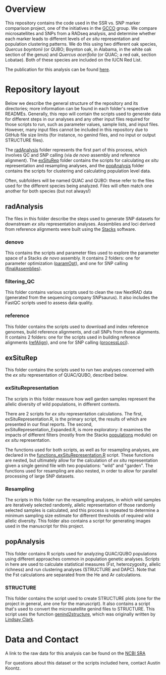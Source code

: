 # Overview
This repository contains the code used in the SSR vs. SNP marker comparison project,
one of the initiatives in the [GCCO](https://www.globalconservationconsortia.org/gcc/oak/) group. 
We compare microsatellites and SNPs from a RADseq analysis, and determine whether each marker leads to 
different levels of _ex situ_ representation and population clustering patterns.
We do this using two different oak species, _Quercus boyntonii_ (or QUBO; Boynton oak, in Alabama, in the white oak
section of the genus) and _Quercus acerifolia_ (or QUAC; a red oak, section Lobatae). Both of these species are included on the IUCN Red List.

The publication for this analysis can be found [here](https://onlinelibrary.wiley.com/doi/full/10.1111/eva.13650).

# Repository layout
Below we describe the general structure of the repository and its directories; more information can be found in each
folder's respective READMEs. Generally, this repo will contain the scripts used to generate data for different steps in our analyses
and any other input files required for those scripts to run, such as parameter values, sample lists, 
and input files. However, many input files cannot be included in this repository due to GitHub file size limits
(for instance, no genind files, and no input or output STRUCTURE files).

The [radAnalysis](https://github.com/HobanLab/Morton_SSRvSNP_Empirical/tree/main/radAnalysis) folder represents the first part of this process, which involves QC and SNP calling (via _de novo_
assembly and reference alignment). The [exSituRep](https://github.com/HobanLab/Morton_SSRvSNP_Empirical/tree/main/exSituRep) folder contains the scripts for calculating _ex situ_ representation and
resampling analyses, and the [popAnalysis](https://github.com/HobanLab/Morton_SSRvSNP_Empirical/tree/main/popAnalysis) folder contains the scripts for clustering and calculating population level data.

Often, subfolders will be named QUAC and QUBO: these refer to the files used for the different 
species being analyzed. Files will often match one another for both species (but not always!)

## radAnalysis
The files in this folder describe the steps used to generate SNP datasets for downstream _ex situ_
representation analyses. Assemblies and loci derived from reference alignments were built using the
[Stacks](https://catchenlab.life.illinois.edu/stacks/) software.

### denovo
This contains the scripts and parameter files used to explore the parameter space of a Stacks 
_de novo_ assembly. It contains 2 folders: one for parameter optimization ([paramOpt](https://github.com/HobanLab/Morton_SSRvSNP_Empirical/tree/main/radAnalyses/denovo/paramOpt)), 
and one for SNP calling ([finalAssemblies](https://github.com/HobanLab/Morton_SSRvSNP_Empirical/tree/main/radAnalyses/denovo/finalAssemblies)).

### filtering_QC
This folder contains various scripts used to clean the raw NextRAD data (generated from the
sequencing company SNPsaurus). It also includes the FastQC scripts used to assess data quality.

### reference
This folder contains the scripts used to download and index reference genomes, build reference alignments, and call SNPs from those alignments. 
It contains 2 folders: one for the scripts used in building reference alignments ([refAlign](https://github.com/HobanLab/Morton_SSRvSNP_Empirical/tree/main/radAnalyses/reference/refAlignment)), 
and one for SNP calling ([processLoci](https://github.com/HobanLab/Morton_SSRvSNP_Empirical/tree/main/radAnalyses/reference/processLoci)).

## exSituRep
This folder contains the scripts used to run two analyses concerned with the _ex situ_ representation of QUAC/QUBO, described below.

### exSituRepresentation
The scripts in this folder measure how well garden samples represent the allelic diversity of wild populations, in different contexts. 

There are 2 scripts for _ex situ_ representation calculations. The first, exSituRepresentation.R, is the primary script, the results of which are presented in our
final reports. The second, exSituRepresentation_Expanded.R, is more exploratory: it examines the impacts of different filters (mostly from the Stacks
[populations](https://catchenlab.life.illinois.edu/stacks/comp/populations.php) module) on _ex situ_ representation.

The functions used for both scripts, as well as for resampling analyses, are declared in the [functions_exSituRepresentation.R](https://github.com/HobanLab/Morton_SSRvSNP_Empirical/blob/main/exSituRep/functions_exSituRepresentation.R) script.
These functions are nested, but ultimately allow for the calculation of _ex situ_ representation given a single genind file with two populations: "wild" and "garden".
The functions used for resampling are also nested, in order to allow for parallel processing of large SNP datasets.

### Resampling
The scripts in this folder run the resampling analyses, in which wild samples are iteratively selected randomly, allelic representation
of those randomly selected samples is calculated, and this process is repeated to determine a minimum sampling size estimate for different 
thresholds of required wild allelic diversity. This folder also contains a script for generating images used in the manuscript for this project.

## popAnalysis
This folder contains R scripts used for analyzing QUAC/QUBO populations using different approaches common in 
population genetic analyses. Scripts in here are used to calculate statistical measures (Fst, heterozygosity, allelic richness)
and run clustering analyses (STRUCTURE and DAPC). Note that the Fst calculations are separated from the He and Ar calculations.

### STRUCTURE
This folder contains the script used to create STRUCTURE plots (one for the project in general, ane one for the manuscript).
It also contains a script that's used to convert the microsatellite genind files to STRUCTURE. This script uses the function [genind2structure](https://zenodo.org/record/846816),
which was originally written by [Lindsay Clark](https://github.com/lvclark).

# Data and Contact
A link to the raw data for this analysis can be found on the [NCBI SRA](https://submit.ncbi.nlm.nih.gov/subs/sra/SUB10415299/overview)

For questions about this dataset or the scripts included here, contact Austin Koontz.


